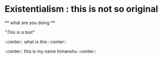 <!-- 
# big heading
## smaller heading
### smallest heading

\n\n means new line so just enter enter 

** text ** ( bold text)

*" "* ( italic text )
-->

# Existentialism : this is not so original

** what are you doing **

*"This is a test"*

::center:: what is this ::center::

::center:: this is my name himanshu ::center::
